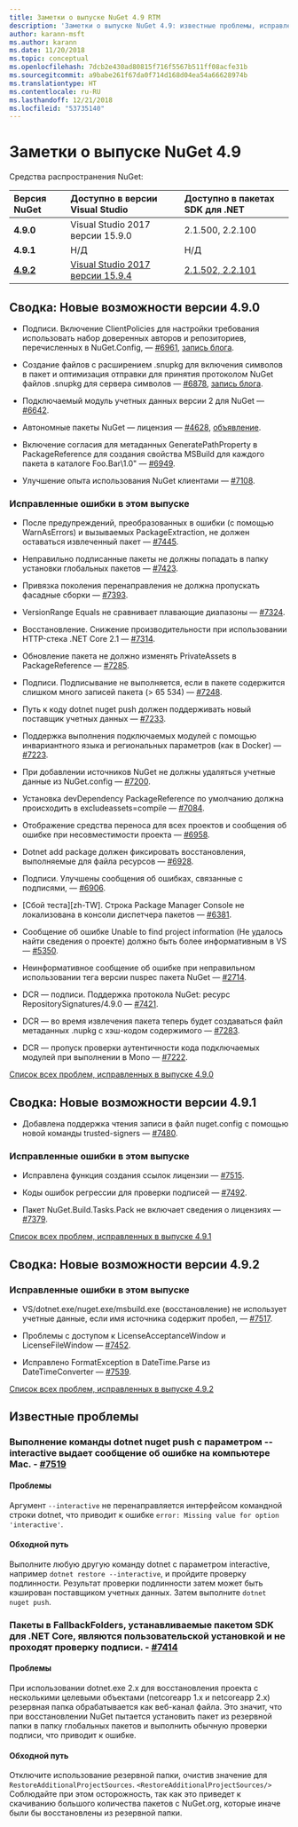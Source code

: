 ```yaml
---
title: Заметки о выпуске NuGet 4.9 RTM
description: 'Заметки о выпуске NuGet 4.9: известные проблемы, исправления ошибок, добавленные функции и запросы на изменение структуры.'
author: karann-msft
ms.author: karann
ms.date: 11/20/2018
ms.topic: conceptual
ms.openlocfilehash: 7dcb2e430ad80815f716f5567b511ff08acfe31b
ms.sourcegitcommit: a9babe261f67da0f714d168d04ea54a66628974b
ms.translationtype: HT
ms.contentlocale: ru-RU
ms.lasthandoff: 12/21/2018
ms.locfileid: "53735140"
---
```

# <a name="nuget-49-release-notes"></a>Заметки о выпуске NuGet 4.9

Средства распространения NuGet:

| Версия NuGet | Доступно в версии Visual Studio| Доступно в пакетах SDK для .NET|
|:---|:---|:---|
| **4.9.0** | Visual Studio 2017 версии 15.9.0 | 2.1.500, 2.2.100 |
| **4.9.1** | Н/Д | Н/Д |
| [**4.9.2**](https://nuget.org/downloads) |[Visual Studio 2017 версии 15.9.4](https://visualstudio.microsoft.com/downloads/) | [2.1.502, 2.2.101](https://www.microsoft.com/net/download/visual-studio-sdks) |

## <a name="summary-whats-new-in-490"></a>Сводка: Новые возможности версии 4.9.0

* Подписи. Включение ClientPolicies для настройки требования использовать набор доверенных авторов и репозиториев, перечисленных в NuGet.Config, — [#6961](https://github.com/NuGet/Home/issues/6961), [запись блога](https://blog.nuget.org/20181205/Lock-down-your-dependencies-using-configurable-trust-policies.html).

* Создание файлов с расширением .snupkg для включения символов в пакет и оптимизация отправки для принятия протоколом NuGet файлов .snupkg для сервера символов — [#6878](https://github.com/NuGet/Home/issues/6878), [запись блога](https://blog.nuget.org/20181116/Improved-debugging-experience-with-the-NuGet-org-symbol-server-and-snupkg.html).

* Подключаемый модуль учетных данных версии 2 для NuGet — [#6642](https://github.com/NuGet/Home/issues/6642).

* Автономные пакеты NuGet — лицензия — [#4628](https://github.com/NuGet/Home/issues/4628), [объявление](https://github.com/NuGet/Announcements/issues/32).

* Включение согласия для метаданных GeneratePathProperty в PackageReference для создания свойства MSBuild для каждого пакета в каталоге Foo.Bar\1.0\" — [#6949](https://github.com/NuGet/Home/issues/6949).

* Улучшение опыта использования NuGet клиентами — [#7108](https://github.com/NuGet/Home/issues/7108).

### <a name="issues-fixed-in-this-release"></a>Исправленные ошибки в этом выпуске

* После предупреждений, преобразованных в ошибки (с помощью WarnAsErrors) и вызываемых PackageExtraction, не должен оставаться извлеченный пакет — [#7445](https://github.com/NuGet/Home/issues/7445).

* Неправильно подписанные пакеты не должны попадать в папку установки глобальных пакетов — [#7423](https://github.com/NuGet/Home/issues/7423).

* Привязка поколения перенаправления не должна пропускать фасадные сборки — [#7393](https://github.com/NuGet/Home/issues/7393).

* VersionRange Equals не сравнивает плавающие диапазоны — [#7324](https://github.com/NuGet/Home/issues/7324).

* Восстановление. Снижение производительности при использовании HTTP-стека .NET Core 2.1 — [#7314](https://github.com/NuGet/Home/issues/7314).

* Обновление пакета не должно изменять PrivateAssets в PackageReference — [#7285](https://github.com/NuGet/Home/issues/7285).

* Подписи. Подписывание не выполняется, если в пакете содержится слишком много записей пакета (> 65 534) — [#7248](https://github.com/NuGet/Home/issues/7248).

* Путь к коду dotnet nuget push должен поддерживать новый поставщик учетных данных — [#7233](https://github.com/NuGet/Home/issues/7233).

* Поддержка выполнения подключаемых модулей с помощью инвариантного языка и региональных параметров (как в Docker) — [#7223](https://github.com/NuGet/Home/issues/7223).

* При добавлении источников NuGet не должны удаляться учетные данные из NuGet.config — [#7200](https://github.com/NuGet/Home/issues/7200).

* Установка devDependency PackageReference по умолчанию должна происходить в excludeassets=compile — [#7084](https://github.com/NuGet/Home/issues/7084).

* Отображение средства переноса для всех проектов и сообщения об ошибке при несовместимости проекта — [#6958](https://github.com/NuGet/Home/issues/6958).

* Dotnet add package должен фиксировать восстановления, выполняемые для файла ресурсов — [#6928](https://github.com/NuGet/Home/issues/6928).

* Подписи. Улучшены сообщения об ошибках, связанные с подписями, — [#6906](https://github.com/NuGet/Home/issues/6906).

* [Сбой теста][zh-TW]. Строка Package Manager Console не локализована в консоли диспетчера пакетов — [#6381](https://github.com/NuGet/Home/issues/6381).

* Сообщение об ошибке Unable to find project information (Не удалось найти сведения о проекте) должно быть более информативным в VS — [#5350](https://github.com/NuGet/Home/issues/5350).

* Неинформативное сообщение об ошибке при неправильном использовании тега версии nuspec пакета NuGet — [#2714](https://github.com/NuGet/Home/issues/2714).

* DCR — подписи. Поддержка протокола NuGet: ресурс RepositorySignatures/4.9.0 — [#7421](https://github.com/NuGet/Home/issues/7421).

* DCR — во время извлечения пакета теперь будет создаваться файл метаданных .nupkg с хэш-кодом содержимого — [#7283](https://github.com/NuGet/Home/issues/7283).

* DCR — пропуск проверки аутентичности кода подключаемых модулей при выполнении в Mono — [#7222](https://github.com/NuGet/Home/issues/7222).

[Список всех проблем, исправленных в выпуске 4.9.0](https://github.com/NuGet/Home/issues?q=is%3Aissue+is%3Aclosed+milestone%3A%224.9") <br>

## <a name="summary-whats-new-in-491"></a>Сводка: Новые возможности версии 4.9.1

* Добавлена поддержка чтения записи в файл nuget.config с помощью новой команды trusted-signers — [#7480](https://github.com/NuGet/Home/issues/7480).

### <a name="issues-fixed-in-this-release"></a>Исправленные ошибки в этом выпуске

* Исправлена функция создания ссылок лицензии — [#7515](https://github.com/NuGet/Home/issues/7515).

* Коды ошибок регрессии для проверки подписей — [#7492](https://github.com/NuGet/Home/issues/7492).

* Пакет NuGet.Build.Tasks.Pack не включает сведения о лицензиях — [#7379](https://github.com/NuGet/Home/issues/7379).

[Список всех проблем, исправленных в выпуске 4.9.1](https://github.com/NuGet/Home/issues?q=is%3Aissue+is%3Aclosed+milestone%3A%224.9.1")

## <a name="summary-whats-new-in-492"></a>Сводка: Новые возможности версии 4.9.2

### <a name="issues-fixed-in-this-release"></a>Исправленные ошибки в этом выпуске

* VS/dotnet.exe/nuget.exe/msbuild.exe (восстановление) не использует учетные данные, если имя источника содержит пробел, — [#7517](https://github.com/NuGet/Home/issues/7517).

* Проблемы с доступом к LicenseAcceptanceWindow и LicenseFileWindow — [#7452](https://github.com/NuGet/Home/issues/7452).

* Исправлено FormatException в DateTime.Parse из DateTimeConverter — [#7539](https://github.com/NuGet/Home/issues/7539).

[Список всех проблем, исправленных в выпуске 4.9.2](https://github.com/NuGet/Home/issues?q=is%3Aissue+is%3Aclosed+milestone%3A%224.9.2")

## <a name="known-issues"></a>Известные проблемы

### <a name="dotnet-nuget-push---interactive-gives-an-error-on-mac---7519httpsgithubcomnugethomeissues7519"></a>Выполнение команды dotnet nuget push с параметром --interactive выдает сообщение об ошибке на компьютере Mac. - [#7519](https://github.com/NuGet/Home/issues/7519)

#### <a name="issue"></a>Проблемы
Аргумент `--interactive` не перенаправляется интерфейсом командной строки dotnet, что приводит к ошибке `error: Missing value for option 'interactive'`.

#### <a name="workaround"></a>Обходной путь
Выполните любую другую команду dotnet с параметром interactive, например `dotnet restore --interactive`, и пройдите проверку подлинности. Результат проверки подлинности затем может быть кэширован поставщиком учетных данных. Затем выполните `dotnet nuget push`.

### <a name="packages-in-fallbackfolders-installed-by-net-core-sdk-are-custom-installed-and-fail-signature-validation---7414httpsgithubcomnugethomeissues7414"></a>Пакеты в FallbackFolders, устанавливаемые пакетом SDK для .NET Core, являются пользовательской установкой и не проходят проверку подписи. - [#7414](https://github.com/NuGet/Home/issues/7414)

#### <a name="issue"></a>Проблемы
При использовании dotnet.exe 2.x для восстановления проекта с несколькими целевыми объектами (netcoreapp 1.x и netcoreapp 2.x) резервная папка обрабатывается как веб-канал файла. Это значит, что при восстановлении NuGet пытается установить пакет из резервной папки в папку глобальных пакетов и выполнить обычную проверки подписи, что приводит к ошибке.

#### <a name="workaround"></a>Обходной путь
Отключите использование резервной папки, очистив значение для `RestoreAdditionalProjectSources`. `<RestoreAdditionalProjectSources/>` Соблюдайте при этом осторожность, так как это приведет к скачиванию большого количества пакетов с NuGet.org, которые иначе были бы восстановлены из резервной папки.
